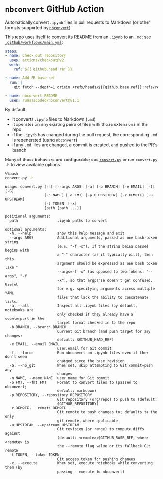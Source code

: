 # `nbconvert` GitHub Action
Automatically convert `.ipynb` files in pull requests to Markdown (or other formats supported by [`nbconvert`])

This repo uses itself to convert its README from an `.ipynb` to an `.md`; see [`.github/workflows/main.yml`](.github/workflows/main.yml):
```yaml
steps:
- name: Check out repository
  uses: actions/checkout@v2
  with:
    ref: ${{ github.head_ref }}

- name: Add PR base ref
  run: |
    git fetch --depth=1 origin +refs/heads/${{github.base_ref}}:refs/remotes/origin/${{github.base_ref}}

- name: nbconvert README
  uses: runsascoded/nbconvert@v1.1
```

By default:
- it converts `.ipynb` files to Markdown (`.md`)
- it operates on any existing pairs of files with those extensions in the repo
- if the `.ipynb` has changed during the pull request, the corresponding `.md` is regenerated (using [`nbconvert`])
- if any `.md` files are changed, a commit is created, and pushed to the PR's branch

Many of these behaviors are configurable; see [`convert.py`](convert.py) or run `convert.py -h` to view available options.


[`nbconvert`]: https://nbconvert.readthedocs.io/en/latest/


```bash
%%bash
convert.py -h
```

    usage: convert.py [-h] [--args ARGS] [-a] [-b BRANCH] [-e EMAIL] [-f] [-G]
                      [-n NAME] [-o FMT] [-p REPOSITORY] [-r REMOTE] [-u UPSTREAM]
                      [-t TOKEN] [-x]
                      [path [path ...]]
    
    positional arguments:
      path                  .ipynb paths to convert
    
    optional arguments:
      -h, --help            show this help message and exit
      --args ARGS           Additional arguments, passed as one bash-token string
                            (e.g. "-f -x"). If the string being passed begins with
                            a "-" character (as it typically will), then this
                            argument should be expressed as one bash token like "
                            --args=-f -x" (as opposed to two tokens: "--args", "-f
                            -x"), so that argparse doesn't get confused. Useful
                            for e.g. specifying arguments across multiple YAML
                            files that lack the ability to concatenate lists.
      -a, --all             Inspect all .ipynb files (by default, notebooks are
                            only checked if they already have a counterpart in the
                            target format checked in to the repo
      -b BRANCH, --branch BRANCH
                            Current Git branch (and push target for any changes;
                            default: $GITHUB_HEAD_REF)
      -e EMAIL, --email EMAIL
                            user.email for Git commit
      -f, --force           Run nbconvert on .ipynb files even if they don't seem
                            changed since the base revision
      -G, --no_git          When set, skip attempting to Git commit+push any
                            changes
      -n NAME, --name NAME  user.name for Git commit
      -o FMT, --fmt FMT     Format to convert files to (passed to nbconvert;
                            default: markdown)
      -p REPOSITORY, --repository REPOSITORY
                            Git repository (org/repo) to push to (default:
                            $GITHUB_REPOSITORY)
      -r REMOTE, --remote REMOTE
                            Git remote to push changes to; defaults to the only
                            git remote, where applicable
      -u UPSTREAM, --upstream UPSTREAM
                            Git revision (or range) to compute diffs against
                            (default: <remote>/$GITHUB_BASE_REF, where <remote> is
                            the --remote flag value or its fallback Git remote
      -t TOKEN, --token TOKEN
                            Git access token for pushing changes
      -x, --execute         When set, execute notebooks while converting them (by
                            passing --execute to nbconvert)

